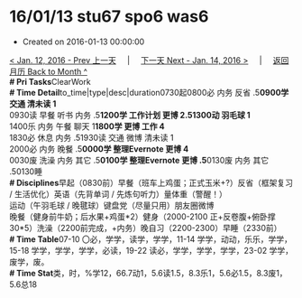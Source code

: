 # 16/01/13 stu67 spo6 was6

* Created on 2016-01-13 00:00:00

[&lt; Jan. 12, 2016 - Prev 上一天](d12.md)     \|     [下一天 Next - Jan. 14, 2016 &gt;](d14.md)     \|     [返回月历 Back to Month ^](index.md)   
**\# Pri Tasks**ClearWork  
**\# Time Detail**to\_time\|type\|desc\|duration0730起0800必 内务 反省 .5**0900学 交通 清未读 1**  
0930读 早餐 听书 内务 .5**1200学 工作计划 更博 2.51300动 羽毛球 1**  
1400乐 内务 午餐 聊天 1**1800学 更博 工作 4**  
1830必 休息 内务 .51930读 交通 微博 清未读 1  
2000必 内务 晚餐 .5**0000学 整理Evernote 更博 4**  
0030废 洗澡 内务 其它 .5**0100学 整理Evernote 更博 .5**0130废 内务 其它 .50130睡  
**\# Disciplines**早起（0830前）早餐（班车上鸡蛋；正式玉米+?）反省（框架复习 / 生活优化）英语（先背单词 / 先炼句听力）量体重（警醒！）  
运动（午羽毛球 / 晚毽球）键盘党（尽量只用）朋友圈微博  
晚餐（健身前牛奶；后水果+鸡蛋\*2）健身（2000-2100 正+反卷腹+俯卧撑 30\*5）洗澡（2200前完成，+内务）晚自习（2200-2300）早睡（2330前）  
**\# Time Table**07-10 〇必，学学，读学，学学，11-14 学学，动动，乐乐，学学，15-18 学学，学学，学学，必读，19-22 读必，学学，学学，学学，23-02 学学，废学，废。  
**\# Time Stat**类，时，%学12，66.7动1，5.6读1.5，8.3乐1，5.6必1.5，8.3废1，5.6总18

